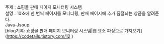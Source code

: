 주제 : 쇼핑몰 판매 페이지 모니터링 시스템</br>
설명 : 10초에 한 번씩 페이지를 모니터링, 판매 페이지에 추가 품절되는 상품을 알려준다. </br>
Java-Jsoup</br>
[blog기록: 쇼핑몰 판매 페이지 모니터링 시스템|웹 요소 파싱으로 가져오기] (https://codetails.tistory.com/12﻿
)

